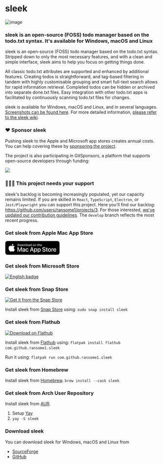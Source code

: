 # sleek
![image](https://github.com/ransome1/sleek/assets/11188741/304d2da2-e8bd-4901-9d12-04a0f5426317)

### sleek is an open-source (FOSS) todo manager based on the todo.txt syntax. It's available for Windows, macOS and Linux

sleek is an open-source (FOSS) todo manager based on the todo.txt syntax. Stripped down to only the most necessary features, and with a clean and simple interface, sleek aims to help you focus on getting things done.

All classic todo.txt attributes are supported and enhanced by additional features. Creating todos is straightforward, and tag-based filtering in tandem with highly customisable grouping and smart full-text search allows for rapid information retrieval. Completed todos can be hidden or archived into separate done.txt files. Easy integration with other todo.txt apps is facilitated by continuously scanning todo.txt files for changes.

sleek is available for Windows, macOS and Linux, and in several languages. [Screenshots can be found here](https://github.com/ransome1/sleek/wiki/Screenshots). For more detailed information, [please refer to the sleek wiki](https://github.com/ransome1/sleek/wiki).

### ❤️ Sponsor sleek
Pushing sleek to the Apple and Microsoft app stores creates annual costs. You can help covering these by [sponsoring the project](https://github.com/sponsors/ransome1).

The project is also participating in GitSponsors, a platform that supports open-source developers through funding:

[<img src="https://api.gitsponsors.com/api/badge/img?id=301463691" height="20">](https://api.gitsponsors.com/api/badge/link?p=D8BfxYAU1DxX1VNxduDJQbIUSYf6yxW/d0eMica/OVIxkPYetoBj4zOxaMZ2M2UWztuE+Q9zJ62tLJqTewz4UzgisFtstXsGEBi0GLqJTMhvroMtJREbEjD6DFlvykacEc+7ak5lmmxN6ZECCJbm7w==)

### 👩🏾‍💻 This project needs your support
sleek's backlog is becoming increasingly populated, yet our capacity remains limited. If you are skilled in `React`, `TypeScript`, `Electron`, or `Jest/Playwright` you can support this project. Here you'll find our backlog: https://github.com/users/ransome1/projects/3. For those interested, [we've updated our contribution guidelines](https://github.com/ransome1/sleek/wiki/Contributing-Guidelines). The `develop` branch reflects the most recent progress.

### Get sleek from Apple Mac App Store
<a href="https://apps.apple.com/us/app/sleek-todo-manager/id1614704209" target="blank"><img src='assets/store_badges/Download_on_the_Mac_App_Store.png' alt='Get sleek from Apple Mac App Store' width='180'/></a>

### Get sleek from Microsoft Store
<a href="//www.microsoft.com/store/apps/9NWM2WXF60KR?cid=storebadge&ocid=badge" target="blank"><img src='https://developer.microsoft.com/store/badges/images/English_get-it-from-MS.png' alt='English badge' width='180'/></a>

### Get sleek from Snap Store
[![Get it from the Snap Store](https://snapcraft.io/static/images/badges/en/snap-store-black.svg)](https://snapcraft.io/sleek)

Install sleek from [Snap Store](https://snapcraft.io/sleek) using: `sudo snap install sleek`

### Get sleek from Flathub
<a href="https://flathub.org/apps/details/com.github.ransome1.sleek" target="blank"><img width='180' alt="Download on Flathub" src="https://flathub.org/assets/badges/flathub-badge-en.png"/></a>

Install sleek from [Flathub](https://flathub.org/apps/details/com.github.ransome1.sleek) using: `flatpak install flathub com.github.ransome1.sleek`

Run it using: `flatpak run com.github.ransome1.sleek`

### Get sleek from Homebrew
Install sleek from [Homebrew](https://formulae.brew.sh/cask/sleek).
`brew install --cask sleek`

### Get sleek from Arch User Repository
Install sleek from [AUR](https://aur.archlinux.org/packages/sleek/).
1. Setup [Yay](https://github.com/Jguer/yay#installation)
2. `yay -S sleek`

### Download sleek
You can download sleek for Windows, macOS and Linux from
- [SourceForge](https://sourceforge.net/p/sleek/)
- [GitHub](https://github.com/ransome1/sleek/releases/latest)
